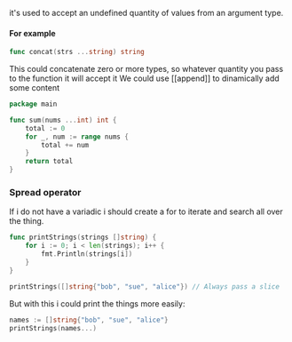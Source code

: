 it's used to accept an undefined quantity of values from an argument type.
#### For example
```go
func concat(strs ...string) string
```
This could concatenate zero or more types, so whatever quantity you pass to the function it will accept it
We could use [[append]] to dinamically add some content
```go
package main

func sum(nums ...int) int {
	total := 0
	for _, num := range nums {
		total += num
	}
	return total
}
```
### Spread operator
If i do not have a variadic i should create a for to iterate and search all over the thing.
```go
func printStrings(strings []string) {
    for i := 0; i < len(strings); i++ {
        fmt.Println(strings[i])
    }
}

printStrings([]string{"bob", "sue", "alice"}) // Always pass a slice
```
But with this i could print the things more easily:
```go
names := []string{"bob", "sue", "alice"}
printStrings(names...)
```

